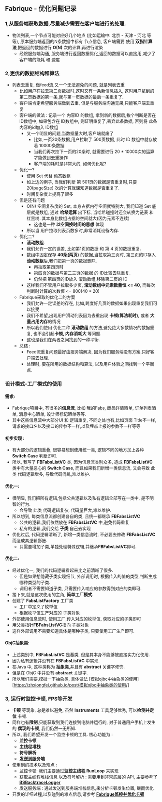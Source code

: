 ## Fabrique - 优化问题记录



### 1,从服务端获取数据,尽量减少需要在客户端进行的处理.

- 物流列表,一个节点可能对应好几个地点 (比如运输中: 北京 - 天津 - 河北 等等), 原本服务端返回的N条数据中都有 节点信息, 客户端需要 使用 **双指针算法**,把返回的数据进行 **O(N)** 次的计算,再进行渲染
  - 经跟服务端沟通, 服务端进行返回数据优化,返回的数据可以直接用,减少了客户端的能耗 和 速度 



### 2,更优的数据结构和算法

- 列表去重复, 做feed流,又一个无法避免的问题, 就是列表去重
  - 比如用户在拉去第二页数据时,这时又有一条新信息插入, 这时用户拿到的第二页数据的第一条,就与第一页数据的最后一条重复了.
  - 客户端肯定希望服务端做到去重, 但是与服务端沟通无果,只能客户端去重复
  - 客户端的做法 : 记录一个 内容ID 的数组, 拿到新的数据后,挨个判断是否在 ID数组中, 如果包含在 ID数组中, 则证明重复了,丢弃此条数据, 否则将 此条内容的id加入 ID数组
    - 又一个明显的问题,当数据量大时,客户端就废了
      - 比如,一页20条数据,用户拉取了 500页数据, 此时 ID 数组中就存放着 10000条数据
      - 当我们再次拉下一页的20条时, 就需要进行 20 * 10000次的运算才能做到去重操作
      - 客户端的耗时是非常大的, 如何优化呢?
  - 优化一?
    - 使用 Set 代替 动态数组
    - 如上边的例子, 当我们判断 第 501页的数据是否重复时,只要 20(pageSize) 次的计算就课知道数据是否重复了.
    - 时间复杂度上提高了很多
  - 但是还有问题
    - O(N) 空间复杂度的 Set, 本身占据内存空间就特别大, 我们知道 Set 底层就是数组, 通过 **哈希运算** 出下标, 当哈希碰撞时还会转换为链表 和 红黑树. 其本身比数组占据的空间就大(因为元素不连续)
      - 这也是一种 **以空间换时间的思想** 体现
    - 所以当 用户拉取列表页数多时,非常消耗设备内存.
  - 优化二?
    - **滚动数组**.
    - 我们允许一定的误差, 比如第1页的数据 和 第 4 页的数据重复.
    - 数组中固定保存 **40条(两页)** 的数据,当拉取第三页时, 第三页的ID存入**滚动数组**后,我们把第一页的数据删除.
      - 再拉取第四页时
      - 第四页的数据与第二三页的数据 的 ID比较去除重复.
      - 仍然把 第四页的ID放入 滚动数组,移除第二页的 ID
    - 这样我们不管用户拉取多少页, **滚动数组中元素数量恒 <= 40**,  而每次判断时计算的次数恒 <= 800(40 * 20)
  - Fabrique采取的优化二的方案
    - 我们允许一定误差的存在, 比如,跨度好几页的数据如果出现重复我们可以接受
    - 我们不希望,出现用户滑动列表因为去重出现 **卡顿(算法耗时)**, 或者 **大量占用内存**的情况
    - 所以我们使用 优化二种 **滚动数组** 的方法,避免绝大多数情况的数据重复, 也不会引起**卡顿, 内存消耗大** 等问题.
    - 这也是我们在两者之间找到的一种平衡.
  - 总结 : 
    - Feed流重复问题最好由服务端解决, 因为我们服务端没有方案,只好客户端去处理.
    - 处理时, 要在所用的数据结构和算法, 以及用户体验之间找到一个平衡点.



### 设计模式-工厂模式的使用

#### 需求: 

- Fabrique项目中, 有很多的**信息流**, 比如 我的Fabs, 商品详情晒单, 订单列表晒单, 消息中心晒单, 设计师标记晒单等等.
- 其中这些信息流中大部分UI 和 逻辑重复, 不同之处也有,比如页面 Title不一样, 请求的接口名以及接口的传参不一样,以及埋点上报的参数不一样等等



#### 初步实现 : 

- 有大部分的逻辑重叠, 很容易想到使用统一类, 逻辑不同的地方加上各种 **Switch Case** 判断即可. 
- 所以,  我写了 **FBFabsListVC** 类, 因为信息流类别众多, 造成 **FBFabsListVC** 类中有大量恶心的 **Switch Case**, 而且如果我们新增一类信息流, 又会导致 此类 代码逻辑增多, 导致代码混乱,难以维护.



#### 优化一:

- 很明显, 我们把所有逻辑,包括公共逻辑以及私有逻辑全部写在一类中, 是不明智的行为. 
  - 会导致 此类 代码逻辑复杂, 代码量巨大,难以维护.
- 所以想到, 每类信息流都创建各自的类, 且统一都继承  **FBFabsListVC**
  - 公共的逻辑,我们依然放在 **FBFabsListVC** 中,避免代码重复
  - 私有的逻辑,我们交给 **子类** 自己去实现
- 优化过后, 代码逻辑清晰了, 新增一类信息流时, 不必要去修改 **FBFabsListVC** 而造成其逻辑膨胀.
  - 只需要增加子类,单独处理特殊逻辑,并继承**FBFabsListVC**即可.



#### 优化二:

- 经过优化一, 我们的代码逻辑看起来比之前清晰了很多.
  - 但是如果想隐藏子类实现细节, 外部调用时, 根据传入的值的类型,判断生成哪种类型的子类. 
  - 调用者不需要知道子类, 只需要传入响应的参数得到对应的类即可.
- 接下来,就是这次使用的主角, **简单工厂模式**.
- 创建了 **FabsListFactory** 工厂类
  - 工厂中定义了枚举值
  - 根据枚举值生产对应的 子类对象
- 外部使用信息流时,  使用工厂,传入对应的枚举值, 获取对应的子类即可
- 用父类指针**FBFabsListVC**指向 子类对象
- 这样外部调用不需要知道具体是哪种子类, 只要使用工厂生产即可.



#### ObjC抽象类:

- 上述类别中, **FBFabsListVC** 是基类, 但是其本身不能够被直接实力化使用.
- 因为私有逻辑并没有在 **FBFabsListVC** 中实现.
- 在Java 中, 这种类称为 **抽象类**,并且有 **abstract** 关键字修饰.
- 但是在 ObjC 中并没有 **abstract** 关键字.
- 所以我们需要,模拟一下抽象类, 具体做法 [模拟ojbc中抽象类的使用][https://zhxiongfei.github.io/post/模拟ojbc中抽象类的使用/]





### 3, 运行时监控卡顿, FPS等开发

- **卡顿** 等现象,  总是难以避免, 虽然 **Instruments** 工具足够优秀, 可以**检测并定位** 卡顿.
- 同样也有**限制**,只能获取到我们连接到电脑并运行的, 对于普通用户手机上发生的 **偶现的卡顿**, 我们仍然一无所知.
- 所以, 我们希望开发一个监控卡顿的工具. 核心功能为 : 
  - **监控卡顿**
  - **主线程堆栈**
  - **符号解析**
  - **发送到服务端** 
- 使用到的技术以及难点 : 
  - 监控卡顿:  我们主要通过**监控主线程 RunLoop** 来实现
  - 获取主线程堆栈信息 以及符号解析 : 需要用到非常底层的 API, 主要参考了 **[BSBacktraceLogger](https://github.com/bestswifter/BSBacktraceLogger)**
  - 发送服务端 : 通过发送到服务端堆栈信息,来分析卡顿发生位置, 继而优化
- 开发的详细过程,以及碰到的难点信息,请参考 **[Fabrique监控并优化卡顿]()**

